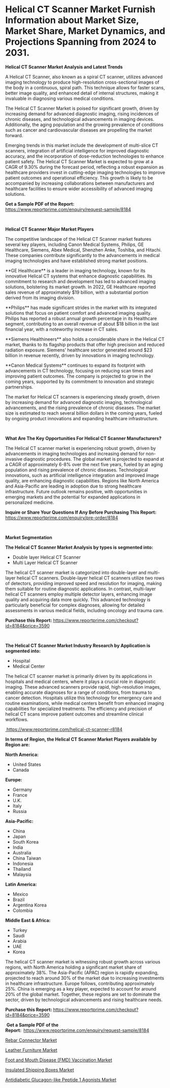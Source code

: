 <p><h1>Helical CT Scanner Market Furnish Information about Market Size, Market Share, Market Dynamics, and Projections Spanning from 2024 to 2031.</h1></p><p><strong>Helical CT Scanner Market Analysis and Latest Trends</strong></p>
<p><p>A Helical CT Scanner, also known as a spiral CT scanner, utilizes advanced imaging technology to produce high-resolution cross-sectional images of the body in a continuous, spiral path. This technique allows for faster scans, better image quality, and enhanced detail of internal structures, making it invaluable in diagnosing various medical conditions. </p><p>The Helical CT Scanner Market is poised for significant growth, driven by increasing demand for advanced diagnostic imaging, rising incidences of chronic diseases, and technological advancements in imaging devices. Additionally, the aging population and the growing prevalence of conditions such as cancer and cardiovascular diseases are propelling the market forward. </p><p>Emerging trends in this market include the development of multi-slice CT scanners, integration of artificial intelligence for improved diagnostic accuracy, and the incorporation of dose-reduction technologies to enhance patient safety. The Helical CT Scanner Market is expected to grow at a CAGR of 9.30% during the forecast period, reflecting a robust expansion as healthcare providers invest in cutting-edge imaging technologies to improve patient outcomes and operational efficiency. This growth is likely to be accompanied by increasing collaborations between manufacturers and healthcare facilities to ensure wider accessibility of advanced imaging solutions.</p></p>
<p><strong>Get a Sample PDF of the Report:&nbsp;</strong> <a href="https://www.reportprime.com/enquiry/request-sample/8184?utm_campaign=1130&utm_medium=2&utm_source=Github&utm_content=ia&utm_term=28112024&utm_id=helical-ct-scanner">https://www.reportprime.com/enquiry/request-sample/8184</a></p>
<p>&nbsp;</p>
<p><strong>Helical CT Scanner Major Market Players</strong></p>
<p><p>The competitive landscape of the Helical CT Scanner market features several key players, including Canon Medical Systems, Philips, GE Healthcare, Siemens, Abex Medical, Shenzhen Anke, Toshiba, and Hitachi. These companies contribute significantly to the advancements in medical imaging technologies and have established strong market positions.</p><p>**GE Healthcare** is a leader in imaging technology, known for its innovative Helical CT systems that enhance diagnostic capabilities. Its commitment to research and development has led to advanced imaging solutions, bolstering its market growth. In 2022, GE Healthcare reported sales revenue of approximately $19 billion, with a substantial portion derived from its imaging division.</p><p>**Philips** has made significant strides in the market with its integrated solutions that focus on patient comfort and advanced imaging quality. Philips has reported a robust annual growth percentage in its Healthcare segment, contributing to an overall revenue of about $18 billion in the last financial year, with a noteworthy increase in CT sales.</p><p>**Siemens Healthineers** also holds a considerable share in the Helical CT market, thanks to its flagship products that offer high precision and reduced radiation exposure. Siemens’ healthcare sector generated around $23 billion in revenue recently, driven by innovations in imaging technology.</p><p>**Canon Medical Systems** continues to expand its footprint with advancements in CT technology, focusing on reducing scan times and improving patient outcomes. The company is projected to grow in the coming years, supported by its commitment to innovation and strategic partnerships.</p><p>The market for Helical CT scanners is experiencing steady growth, driven by increasing demand for advanced diagnostic imaging, technological advancements, and the rising prevalence of chronic diseases. The market size is estimated to reach several billion dollars in the coming years, fueled by ongoing product innovations and expanding healthcare infrastructure.</p></p>
<p>&nbsp;</p>
<p><strong>What Are The Key Opportunities For Helical CT Scanner Manufacturers?</strong></p>
<p><p>The Helical CT scanner market is experiencing robust growth, driven by advancements in imaging technologies and increasing demand for non-invasive diagnostic procedures. The global market is projected to expand at a CAGR of approximately 6-8% over the next five years, fueled by an aging population and rising prevalence of chronic diseases. Technological innovations, such as artificial intelligence integration and improved image quality, are enhancing diagnostic capabilities. Regions like North America and Asia-Pacific are leading in adoption due to strong healthcare infrastructure. Future outlook remains positive, with opportunities in emerging markets and the potential for expanded applications in personalized medicine.</p></p>
<p><strong>Inquire or Share Your Questions If Any Before Purchasing This Report:</strong> <a href="https://www.reportprime.com/enquiry/pre-order/8184?utm_campaign=1130&utm_medium=2&utm_source=Github&utm_content=ia&utm_term=28112024&utm_id=helical-ct-scanner">https://www.reportprime.com/enquiry/pre-order/8184</a></p>
<p>&nbsp;</p>
<p><strong>Market Segmentation</strong></p>
<p><strong>The Helical CT Scanner Market Analysis by types is segmented into:</strong></p>
<p><ul><li>Double layer Helical CT Scanner</li><li>Multi Layer Helical CT Scanner</li></ul></p>
<p><p>The helical CT scanner market is categorized into double-layer and multi-layer helical CT scanners. Double-layer helical CT scanners utilize two rows of detectors, providing improved speed and resolution for imaging, making them suitable for routine diagnostic applications. In contrast, multi-layer helical CT scanners employ multiple detector layers, enhancing image quality and acquiring data more quickly. This advanced technology is particularly beneficial for complex diagnoses, allowing for detailed assessments in various medical fields, including oncology and trauma care.</p></p>
<p><strong>Purchase this Report:&nbsp;</strong><a href="https://www.reportprime.com/checkout?id=8184&price=3590&utm_campaign=1130&utm_medium=2&utm_source=Github&utm_content=ia&utm_term=28112024&utm_id=helical-ct-scanner">https://www.reportprime.com/checkout?id=8184&price=3590</a></p>
<p>&nbsp;</p>
<p><strong>The Helical CT Scanner Market Industry Research by Application is segmented into:</strong></p>
<p><ul><li>Hospital</li><li>Medical Center</li></ul></p>
<p><p>The helical CT scanner market is primarily driven by its applications in hospitals and medical centers, where it plays a crucial role in diagnostic imaging. These advanced scanners provide rapid, high-resolution images, enabling accurate diagnoses for a range of conditions, from trauma to cancer detection. Hospitals utilize this technology for emergency care and routine examinations, while medical centers benefit from enhanced imaging capabilities for specialized treatments. The efficiency and precision of helical CT scans improve patient outcomes and streamline clinical workflows.</p></p>
<p><a href="https://www.reportprime.com/helical-ct-scanner-r8184?utm_campaign=1130&utm_medium=2&utm_source=Github&utm_content=ia&utm_term=28112024&utm_id=helical-ct-scanner">&nbsp;https://www.reportprime.com/helical-ct-scanner-r8184</a></p>
<p><strong>In terms of Region, the Helical CT Scanner Market Players available by Region are:</strong></p>
<p>
    <p> <strong> North America: </strong>
        <ul>
            <li>United States</li>
            <li>Canada</li>
        </ul>
        </p> 
    <p> <strong> Europe: </strong>
        <ul>
            <li>Germany</li>
            <li>France</li>
            <li>U.K.</li>
            <li>Italy</li>
            <li>Russia</li>
        </ul>
        </p> 
    <p> <strong> Asia-Pacific: </strong>
        <ul>
            <li>China</li>
            <li>Japan</li>
            <li>South Korea</li>
            <li>India</li>
            <li>Australia</li>
            <li>China Taiwan</li>
            <li>Indonesia</li>
            <li>Thailand</li>
            <li>Malaysia</li>
        </ul>
        </p> 
    <p> <strong> Latin America: </strong>
        <ul>
            <li>Mexico</li>
            <li>Brazil</li>
            <li>Argentina Korea</li>
            <li>Colombia</li>
        </ul>
        </p> 
    <p> <strong> Middle East & Africa: </strong>
        <ul>
            <li>Turkey</li>
            <li>Saudi</li>
            <li>Arabia</li>
            <li>UAE</li>
            <li>Korea</li>
        </ul>
    </p>
    </p>
<p><p>The helical CT scanner market is witnessing robust growth across various regions, with North America holding a significant market share of approximately 38%. The Asia-Pacific (APAC) region is rapidly expanding, projected to reach around 30% of the market due to increasing investments in healthcare infrastructure. Europe follows, contributing approximately 25%. China is emerging as a key player, expected to account for around 20% of the global market. Together, these regions are set to dominate the sector, driven by technological advancements and rising healthcare needs.</p></p>
<p><strong>Purchase this Report: </strong><a href="https://www.reportprime.com/checkout?id=8184&price=3590&utm_campaign=1130&utm_medium=2&utm_source=Github&utm_content=ia&utm_term=28112024&utm_id=helical-ct-scanner">https://www.reportprime.com/checkout?id=8184&price=3590</a></p>
<p>&nbsp;<strong>Get a Sample PDF of the Report:&nbsp;&nbsp;</strong><a href="https://www.reportprime.com/enquiry/request-sample/8184?utm_campaign=1130&utm_medium=2&utm_source=Github&utm_content=ia&utm_term=28112024&utm_id=helical-ct-scanner">https://www.reportprime.com/enquiry/request-sample/8184</a></p>
<p><strong></strong></p>
<p><p><a href="https://www.linkedin.com/pulse/rebar-connector-mosaic-piecing-together-global-market-ejvve?utm_campaign=1130&utm_medium=2&utm_source=Github&utm_content=ia&utm_term=28112024&utm_id=helical-ct-scanner">Rebar Connector Market</a></p><p><a href="https://www.linkedin.com/pulse/leather-furniture-markets-path-87-cagr-2024-2031-whats-driving-buake?utm_campaign=1130&utm_medium=2&utm_source=Github&utm_content=ia&utm_term=28112024&utm_id=helical-ct-scanner">Leather Furniture Market</a></p><p><a href="https://issuu.com/reportprime-2/docs/foot-and-mouth-disease-fmd-vaccinat_8c0c079d2e4d26?utm_campaign=1130&utm_medium=2&utm_source=Github&utm_content=ia&utm_term=28112024&utm_id=helical-ct-scanner">Foot and Mouth Disease (FMD) Vaccination Market</a></p><p><a href="https://www.linkedin.com/pulse/insights-insulated-shipping-boxes-market-2024-2031-growth-ninee?utm_campaign=1130&utm_medium=2&utm_source=Github&utm_content=ia&utm_term=28112024&utm_id=helical-ct-scanner">Insulated Shipping Boxes Market</a></p><p><a href="https://issuu.com/reportprime-2/docs/antidiabetic-glucagon-like-peptide-_03e953367e121e?utm_campaign=1130&utm_medium=2&utm_source=Github&utm_content=ia&utm_term=28112024&utm_id=helical-ct-scanner">Antidiabetic Glucagon-like Peptide 1 Agonists Market</a></p></p>